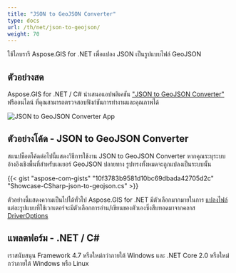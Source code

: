 ```yaml
---
title: "JSON to GeoJSON Converter"
type: docs
url: /th/net/json-to-geojson/
weight: 70
---
```


ใช้ไลบรารี Aspose.GIS for .NET เพื่อแปลง JSON เป็นรูปแบบไฟล์ GeoJSON

## **ตัวอย่างสด**

Aspose.GIS for .NET / C# นำเสนอแอปพลิเคชัน ["JSON to GeoJSON Converter"](https://products.aspose.app/gis/conversion/json-to-geojson) ฟรีออนไลน์ ที่คุณสามารถตรวจสอบฟังก์ชันการทำงานและคุณภาพได้

![JSON to GeoJSON Converter App](conversion.png)

## **ตัวอย่างโค้ด - JSON to GeoJSON Converter**

สแนปช็อตโค้ดต่อไปนี้แสดงวิธีการใช้งาน JSON to GeoJSON Converter หากคุณระบุระบบอ้างอิงเชิงพื้นที่สำหรับเลเยอร์ GeoJSON ปลายทาง รูปทรงทั้งหมดจะถูกแปลงเป็นระบบนั้น

{{< gist "aspose-com-gists" "10f3783b9581d10bc69dbada42705d2c" "Showcase-CSharp-json-to-geojson.cs" >}}

ตัวอย่างนี้แสดงความเป็นไปได้ทั่วไป Aspose.GIS for .NET มีตัวเลือกมากมายในการ [แปลงไฟล์](https://docs.aspose.com/gis/net/vector-layers/) แต่ละรูปแบบที่ใช้เวกเตอร์จะมีตัวเลือกการอ่าน/เขียนของตัวเองซึ่งสืบทอดมาจากคลาส [DriverOptions](https://reference.aspose.com/gis/net/aspose.gis/driveroptions)

## **แพลตฟอร์ม - .NET / C#**

เราสนับสนุน Framework 4.7 หรือใหม่กว่าภายใต้ Windows และ .NET Core 2.0 หรือใหม่กว่าภายใต้ Windows หรือ Linux
